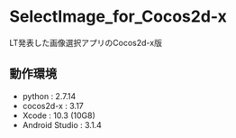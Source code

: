 # SelectImage_for_Cocos2d-x
LT発表した画像選択アプリのCocos2d-x版

## 動作環境
* python : 2.7.14
* cocos2d-x : 3.17
* Xcode : 10.3 (10G8)
* Android Studio : 3.1.4
